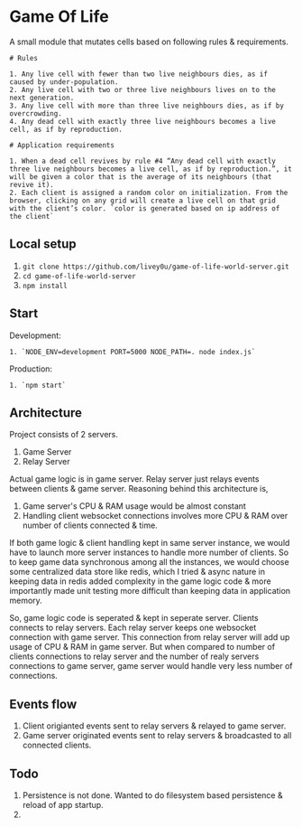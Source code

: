 # Game Of Life

A small module that mutates cells based on following rules & requirements.

```
# Rules

1. Any live cell with fewer than two live neighbours dies, as if caused by under-population.
2. Any live cell with two or three live neighbours lives on to the next generation.
3. Any live cell with more than three live neighbours dies, as if by overcrowding.
4. Any dead cell with exactly three live neighbours becomes a live cell, as if by reproduction.

# Application requirements

1. When a dead cell revives by rule #4 “Any dead cell with exactly three live neighbours becomes a live cell, as if by reproduction.”, it will be given a color that is the average of its neighbours (that revive it).
2. Each client is assigned a random color on initialization. From the browser, clicking on any grid will create a live cell on that grid with the client’s color. `color is generated based on ip address of the client`

```

## Local setup

1. `git clone https://github.com/livey0u/game-of-life-world-server.git`
2. `cd game-of-life-world-server`
3. `npm install`

## Start

Development:

	1. `NODE_ENV=development PORT=5000 NODE_PATH=. node index.js`


Production:

	1. `npm start`

## Architecture

Project consists of 2 servers. 

1. Game Server
2. Relay Server

Actual game logic is in game server. Relay server just relays events between clients & game server.
Reasoning behind this architecture is, 
1. Game server's CPU & RAM usage would be almost constant
2. Handling client websocket connections involves more CPU & RAM over number of clients connected & time. 

If both game logic & client handling kept in same server instance, we would have to launch more server instances to handle more number of clients. So to keep game data synchronous among all the instances, we would choose some centralized data store like redis, which I tried & async nature in keeping data in redis added complexity in the game logic code & more importantly made unit testing more difficult than keeping data in application memory.

So, game logic code is seperated & kept in seperate server. Clients connects to relay servers. Each relay server keeps one websocket connection with game server. This connection from relay server will add up usage of CPU & RAM in game server. But when compared to number of clients connections to relay server and the number of realy servers connections to game server, game server would handle very less number of connections. 

## Events flow

1. Client origianted events sent to relay servers & relayed to game server.
2. Game server originated events sent to relay servers & broadcasted to all connected clients.

## Todo

1. Persistence is not done. Wanted to do filesystem based persistence & reload of app startup.
2. 







